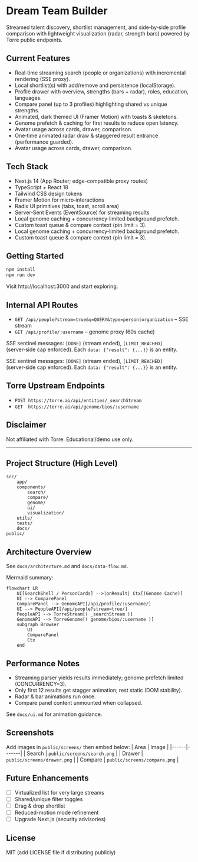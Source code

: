 # Dream Team Builder

Streamed talent discovery, shortlist management, and side‑by‑side profile comparison with lightweight visualization (radar, strength bars) powered by Torre public endpoints.

## Current Features
- Real‑time streaming search (people or organizations) with incremental rendering (SSE proxy).
- Local shortlist(s) with add/remove and persistence (localStorage).
- Profile drawer with overview, strengths (bars + radar), roles, education, languages.
- Compare panel (up to 3 profiles) highlighting shared vs unique strengths.
- Animated, dark themed UI (Framer Motion) with toasts & skeletons.
- Genome prefetch & caching for first results to reduce open latency.
- Avatar usage across cards, drawer, comparison.
- One‑time animated radar draw & staggered result entrance (performance guarded).
- Avatar usage across cards, drawer, comparison.


## Tech Stack
- Next.js 14 (App Router; edge-compatible proxy routes)
- TypeScript + React 18
- Tailwind CSS design tokens
- Framer Motion for micro‑interactions
- Radix UI primitives (tabs, toast, scroll area)
- Server‑Sent Events (EventSource) for streaming results
- Local genome caching + concurrency‑limited background prefetch.
- Custom toast queue & compare context (pin limit = 3).
- Local genome caching + concurrency‑limited background prefetch.
- Custom toast queue & compare context (pin limit = 3).

## Getting Started
```bash
npm install
npm run dev
```
Visit http://localhost:3000 and start exploring.

## Internal API Routes
- `GET /api/people?stream=true&q=QUERY&type=person|organization` – SSE stream
- `GET /api/profile/:username` – genome proxy (60s cache)

SSE sentinel messages: `[DONE]` (stream ended), `[LIMIT_REACHED]` (server‑side cap enforced). Each `data: {"result": {...}}` is an entity.

SSE sentinel messages: `[DONE]` (stream ended), `[LIMIT_REACHED]` (server‑side cap enforced). Each `data: {"result": {...}}` is an entity.

## Torre Upstream Endpoints
- `POST https://torre.ai/api/entities/_searchStream`
- `GET  https://torre.ai/api/genome/bios/:username`

## Disclaimer
Not affiliated with Torre. Educational/demo use only.

---
## Project Structure (High Level)

```
src/
	app/
	components/
		search/
		compare/
		genome/
		ui/
		visualization/
	utils/
	tests/
	docs/
public/
```

## Architecture Overview
See `docs/architecture.md` and `docs/data-flow.md`.

Mermaid summary:
```mermaid
flowchart LR
	UI[SearchShell / PersonCards] -->|onResult| Ctx[(Genome Cache)]
	UI --> ComparePanel
	ComparePanel --> GenomeAPI[/api/profile/:username/]
	UI --> PeopleAPI[/api/people?stream=true/]
	PeopleAPI --> TorreStream[( _searchStream )]
	GenomeAPI --> TorreGenome[( genome/bios/:username )]
	subgraph Browser
		UI
		ComparePanel
		Ctx
	end
```

## Performance Notes
- Streaming parser yields results immediately; genome prefetch limited (CONCURRENCY=3).
- Only first 12 results get stagger animation; rest static (DOM stability).
- Radar & bar animations run once.
- Compare panel content unmounted when collapsed.


See `docs/ui.md` for animation guidance.

## Screenshots
Add images in `public/screens/` then embed below:
| Area | Image |
|------|-------|
| Search | `public/screens/search.png` |
| Drawer | `public/screens/drawer.png` |
| Compare | `public/screens/compare.png` |

## Future Enhancements
- [ ] Virtualized list for very large streams
- [ ] Shared/unique filter toggles
- [ ] Drag & drop shortlist
- [ ] Reduced-motion mode refinement
- [ ] Upgrade Next.js (security advisories)

## License
MIT (add LICENSE file if distributing publicly)
